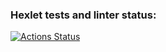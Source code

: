 ### Hexlet tests and linter status:
[![Actions Status](https://github.com/devbulygin/java-project-71/workflows/hexlet-check/badge.svg)](https://github.com/devbulygin/java-project-71/actions)